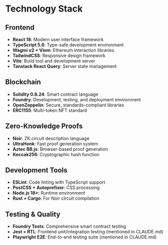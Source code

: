 # Technology Stack

## Frontend
- **React 18**: Modern user interface framework
- **TypeScript 5.6**: Type-safe development environment  
- **Wagmi v2 + Viem**: Ethereum interaction libraries
- **TailwindCSS**: Responsive design framework
- **Vite**: Build tool and development server
- **Tanstack React Query**: Server state management

## Blockchain
- **Solidity 0.8.24**: Smart contract language
- **Foundry**: Development, testing, and deployment environment
- **OpenZeppelin**: Secure, standards-compliant libraries
- **ERC1155**: Multi-token NFT standard

## Zero-Knowledge Proofs
- **Noir**: ZK circuit description language  
- **UltraHonk**: Fast proof generation system
- **Aztec BB.js**: Browser-based proof generation
- **Keccak256**: Cryptographic hash function

## Development Tools
- **ESLint**: Code linting with TypeScript support
- **PostCSS + Autoprefixer**: CSS processing
- **Node.js 18+**: Runtime environment
- **Rust + Cargo**: For Noir circuit compilation

## Testing & Quality
- **Foundry Tests**: Comprehensive smart contract testing
- **Jest + RTL**: Frontend unit/integration testing (mentioned in CLAUDE.md)
- **Playwright E2E**: End-to-end testing suite (mentioned in CLAUDE.md)